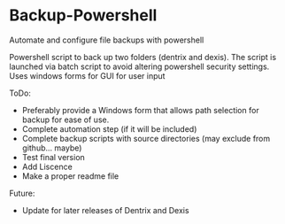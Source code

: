 # Backup-Powershell
Automate and configure file backups with powershell

Powershell script to back up two folders (dentrix and dexis). The script is launched via batch script to avoid altering powershell security settings. Uses windows forms for GUI for user input

ToDo:
* Preferably provide a Windows form that allows path selection for backup for ease of use.
* Complete automation step (if it will be included)
* Complete backup scripts with source directories (may exclude from github... maybe)
* Test final version
* Add Liscence
* Make a proper readme file

Future:
* Update for later releases of Dentrix and Dexis







